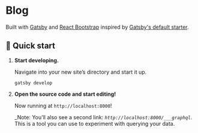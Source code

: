 # Blog
Built with [Gatsby](https://www.gatsbyjs.org/) and [React Bootstrap](https://react-bootstrap.github.io/) inspired by [Gatsby's default starter](https://github.com/gatsbyjs/gatsby-starter-default).


## 🚀 Quick start

1.  **Start developing.**

    Navigate into your new site’s directory and start it up.

    ```shell
    gatsby develop
    ```

2.  **Open the source code and start editing!**

    Now running at `http://localhost:8000`!

    _Note: You'll also see a second link: _`http://localhost:8000/___graphql`_. This is a tool you can use to experiment with querying your data.
